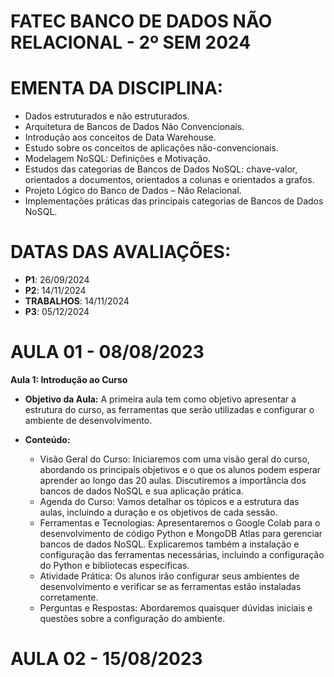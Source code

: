 # FATEC BANCO DE DADOS NÃO RELACIONAL - 2º SEM 2024

# EMENTA DA DISCIPLINA:

- Dados estruturados e não estruturados.
- Arquitetura de Bancos de Dados Não Convencionais.
- Introdução aos conceitos de Data Warehouse.
- Estudo sobre os conceitos de aplicações não-convencionais.
- Modelagem NoSQL: Definições e Motivação.
- Estudos das categorias de Bancos de Dados NoSQL: chave-valor, orientados a documentos, orientados a colunas e orientados a grafos.
- Projeto Lógico do Banco de Dados – Não Relacional.
- Implementações práticas das principais categorias de Bancos de Dados NoSQL.


# DATAS DAS AVALIAÇÕES:
- **P1**: 26/09/2024
- **P2**: 14/11/2024
- **TRABALHOS**: 14/11/2024
- **P3**: 05/12/2024

# AULA 01 - 08/08/2023

**Aula 1: Introdução ao Curso**
- **Objetivo da Aula:**
A primeira aula tem como objetivo apresentar a estrutura do curso, as ferramentas que serão utilizadas e configurar o ambiente de desenvolvimento.

- **Conteúdo:**
  - Visão Geral do Curso: Iniciaremos com uma visão geral do curso, abordando os principais objetivos e o que os alunos podem esperar aprender ao longo das 20 aulas. Discutiremos a importância dos bancos de dados NoSQL e sua aplicação prática.
  - Agenda do Curso: Vamos detalhar os tópicos e a estrutura das aulas, incluindo a duração e os objetivos de cada sessão.
  - Ferramentas e Tecnologias: Apresentaremos o Google Colab para o desenvolvimento de código Python e MongoDB Atlas para gerenciar bancos de dados NoSQL. Explicaremos também a instalação e configuração das ferramentas necessárias, incluindo a configuração do Python e bibliotecas específicas.
  - Atividade Prática: Os alunos irão configurar seus ambientes de desenvolvimento e verificar se as ferramentas estão instaladas corretamente.
  - Perguntas e Respostas: Abordaremos quaisquer dúvidas iniciais e questões sobre a configuração do ambiente.


# AULA 02 - 15/08/2023
